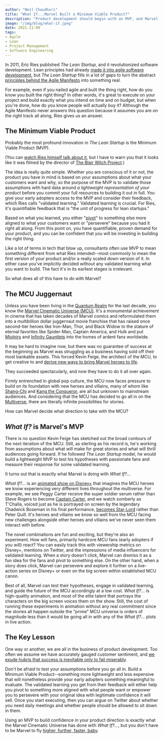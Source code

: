 ```yaml
---
author: "Neil Chaudhuri"
title: "What If...Marvel Built a Minimum Viable Product?"
description: "Product development should begin with an MVP, and Marvel's What if?... is exactly that."
image: "/img/blog/what-if.jpeg"
date: 2021-11-09
tags:
- Agile
- Lean
- Project Management
- Software Engineering
---
```


In 2011, Eric Ries published *The Lean Startup*, and it revolutionized software development. Lean principles
had already [made it into agile software development](https://www.goodreads.com/book/show/194338.Lean_Software_Development),
but *The Lean Startup* fills in a lot of gaps to turn the abstract
[principles behind the Agile Manifesto](https://agilemanifesto.org/principles.html) into something real.

For example, even if you nailed agile and built the thing right, how do you know you built the right thing? In other words,
it's great to execute on your project and build exactly what you intend on time and on budget, but when you're done, how
do you know people will actually buy it? Although the Agile Manifesto never answers this question because it assumes you
are on the right track all along, Ries gives us an answer.

## The Minimum Viable Product

Probably the most profound innovation in *The Lean Startup* is the Minimum Viable Product (MVP).

(You can [watch Ries himself talk about it](https://www.youtube.com/watch?v=E4ex0fejo8w), but I have to warn you
that it looks like it was filmed by the director of [The Blair Witch Project](https://www.thenewsminute.com/article/how-blair-witch-project-manages-scare-without-showing-anything-supernatural-135492).)

The idea is really quite simple. Whether you are conscious of it or not, the product you have in mind is based on your
assumptions about what your customers want and why, so the purpose of the MVP is to validate those assumptions with
hard data around *a lightweight representation of your product* before you commit your full resources to building it out in full.
You give your early adopters access to the MVP and consider their feedback, which Ries calls "validated learning." Validated
learning is crucial. For Ries, it's quantifiable feedback that is "the unit of progress for lean startups."

Based on what you learned, you either "[pivot](https://www.youtube.com/watch?v=n67RYI_0sc0)"
to something else more aligned to what your customers want or "persevere" because you had it right all along. From this point on,
you have quantifiable, proven demand for your product, and you can be confident that you will be investing in building
the right thing.

Like a lot of terms in tech that blow up, consultants often use MVP to mean something different from what Ries intended--most commonly
to mean the first version of your product and/or a really scaled down version of it. In either case you've implicitly
decided without any validated learning what you want to build. The fact it's in its earliest stages is irrelevant.

So what does all of this have to do with Marvel?


## The MCU Juggernaut

Unless you have been living in the [Quantum Realm](https://marvelcinematicuniverse.fandom.com/wiki/Quantum_Realm) for the last decade,
you know the [Marvel Cinematic Universe (MCU)](https://www.marvel.com/movies). It's a monumental achievement in cinema 
that has taken decades of Marvel comics and reformulated them into a multibillion dollar juggernaut movie franchise that has 
raised once second-tier heroes like Iron-Man, Thor, and Black Widow to the stature of eternal favorites like Spider-Man, 
Captain America, and Hulk and put [Mjolnirs](https://marvel.fandom.com/wiki/Mjolnir) and 
[Infinity Gauntlets](https://marvelcinematicuniverse.fandom.com/wiki/Infinity_Gauntlet) into the homes of ardent fans worldwide.

It may be hard to imagine now, but there was no guarantee of success at the beginning as Marvel was struggling as a business
having sold off their most bankable assets. This forced Kevin Feige, the architect of the MCU, to get creative to and 
[derive new ways to bring Marvel heroes to life](https://www.vox.com/2016/5/9/11595344/marvel-cinematic-universe-captain-america-avengers).

They succeeded spectacularly, and now they have to do it all over again.

Firmly entrenched in global pop culture, the MCU now faces pressure to build on its foundation with new heroes and villains,
many of whom like [Shang-Chi](https://www.marvel.com/characters/shang-chi/in-comics) and [Kang the Conqueror](https://www.marvel.com/characters/kang),
are all but unknown to mainstream audiences. And considering that the MCU has decided to go all in on the 
[Multiverse](https://marvelcinematicuniverse.fandom.com/wiki/Multiverse), there are literally infinite possibilities for stories.

How can Marvel decide what direction to take with the MCU?


## *What If?* is Marvel's MVP

There is no question Kevin Feige has sketched out the broad contours of the next iteration of the MCU. Still, as sterling
as his record is, he's working from assumptions about what will make for great stories and what will thrill audiences going forward.
If he followed *The Lean Startup* model, he would build a lightweight MVP to test his hypotheses with passionate fans and 
measure their response for some validated learning.

It turns out that is exactly what Marvel is doing with *What If?...*

*What If?...* is an [animated show on Disney+](https://www.marvel.com/tv-shows/animation/what-if/1) that imagines
the MCU heroes we know experiencing very different lives throughout the multiverse. For example, we see 
Peggy Carter receive the super soldier serum rather than Steve Rogers to become 
[Captain Carter](https://www.marvel.com/articles/tv-shows/what-if-episode-1-multiverse-report-captain-carter), and we watch somberly
as T'Challa, voiced just as he is portrayed on screen by the legendary Chadwick Boseman in his final performance, 
[becomes Star-Lord](https://www.marvel.com/articles/tv-shows/what-if-new-images-episode-2) rather than
Peter Quill. It's heroes and villains we know so well from the MCU facing new challenges alongside other heroes and villains
we've never seen them interact with before. 

The novel combinations are fun and exciting, but they're also an experiment. How will fans, primarily hardcore MCU fans (early
adopters if you will) react? You can easily track this with viewership metrics on Disney+, mentions on Twitter, and the impressions
of media influencers for validated learning. When a story doesn't click, Marvel can dismiss it as a fun idea for the fans
and pivot to something else. On the other hand, when a story does click, Marvel can persevere and explore it further on a live-action series 
on Disney+ or even on the big screen within established MCU canon.

Best of all, Marvel can test their hypotheses, engage in validated learning, and guide the future of the MCU accordingly 
at a low cost. *What If?...* is high-quality animation, and most of the elite talent that portrays the characters on the
big screen voices them on the show. Still, the cost of running these experiments in animation without any real commitment 
since the stories all happen outside the "prime" MCU universe is orders of magnitude less than it would be going all in
with any of the *What If?...* plots in live action.


## The Key Lesson

One way or another, we are all in the business of product development. Too often we assume we have accurately gauged 
customer sentiment, and [we exude hubris that success is inevitable only to fail miserably](https://www.youtube.com/watch?v=t-_PfdQ0DYo). 

Don't be afraid to test your assumptions before you go all in. Build a Minimum Viable Product--something more lightweight 
and less expensive that will nonetheless provide your early 
adopters something meaningful to evaluate. The validated learning you get from their feedback will either help you pivot to something
more aligned with what people want or empower you to persevere with your original idea with legitimate confidence it 
will sell. Once you start executing, then you can argue on Twitter about whether you need daily meetings and whether 
people should be allowed to sit down in them. 

Using an MVP to build confidence in your product direction is exactly what the Marvel Cinematic Universe has done with *What If?...*, 
but you don't have to be Marvel to fly [higher, further, faster, baby](https://www.youtube.com/watch?v=eKAvj9EjBmM).



